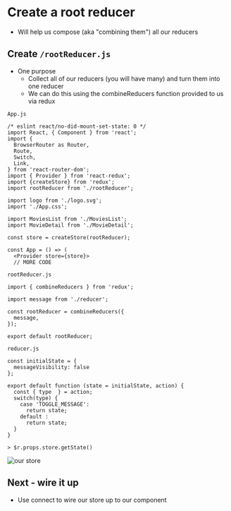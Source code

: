 # Create a root reducer
* Will help us compose (aka "combining them") all our reducers

## Create `/rootReducer.js`
* One purpose
    - Collect all of our reducers (you will have many) and turn them into one reducer
    - We can do this using the combineReducers function provided to us via redux

`App.js`

```
/* eslint react/no-did-mount-set-state: 0 */
import React, { Component } from 'react';
import {
  BrowserRouter as Router,
  Route,
  Switch,
  Link,
} from 'react-router-dom';
import { Provider } from 'react-redux';
import {createStore} from 'redux';
import rootReducer from './rootReducer';

import logo from './logo.svg';
import './App.css';

import MoviesList from './MoviesList';
import MovieDetail from './MovieDetail';

const store = createStore(rootReducer);

const App = () => (
  <Provider store={store}>
  // MORE CODE
```

`rootReducer.js`

```
import { combineReducers } from 'redux';

import message from './reducer';

const rootReducer = combineReducers({
  message,
});

export default rootReducer;
```

`reducer.js`

```
const initialState = {
  messageVisibility: false
};

export default function (state = initialState, action) {
  const { type  } = action;
  switch(type) {
    case 'TOGGLE_MESSAGE':
      return state;
    default :
      return state;
  }
}
```

`> $r.props.store.getState()`

![our store](https://i.imgur.com/pY3e18w.png)

## Next - wire it up
* Use connect to wire our store up to our component
